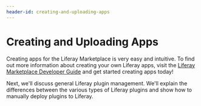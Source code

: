 ```yaml
---
header-id: creating-and-uploading-apps
---
```


# Creating and Uploading Apps
 
Creating apps for the Liferay Marketplace is very easy and intuitive. To find
out more information about creating your own Liferay apps, visit the 
[Liferay Marketplace Developer Guide](/distribute) and
get started creating apps today!

Next, we'll discuss general Liferay plugin management. We'll explain the
differences between the various types of Liferay plugins and show how to
manually deploy plugins to Liferay.
